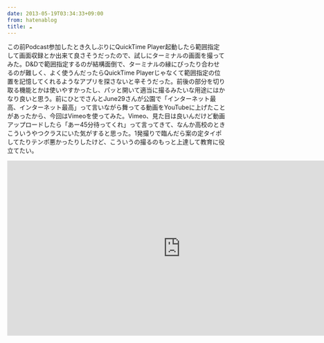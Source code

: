 ```yaml
---
date: 2013-05-19T03:34:33+09:00
from: hatenablog
title: ☁
---
```

この前Podcast参加したとき久しぶりにQuickTime Player起動したら範囲指定して画面収録とか出来て良さそうだったので、試しにターミナルの画面を撮ってみた。D&Dで範囲指定するのが結構面倒で、ターミナルの縁にぴったり合わせるのが難しく、よく使うんだったらQuickTime Playerじゃなくて範囲指定の位置を記憶してくれるようなアプリを探さないと辛そうだった。前後の部分を切り取る機能とかは使いやすかったし、パッと開いて適当に撮るみたいな用途にはかなり良いと思う。前にひとでさんとJune29さんが公園で「インターネット最高、インターネット最高」って言いながら舞ってる動画をYouTubeに上げたことがあったから、今回はVimeoを使ってみた。Vimeo、見た目は良いんだけど動画アップロードしたら「あー45分待ってくれ」って言ってきて、なんか高校のときこういうやつクラスにいた気がすると思った。1発撮りで臨んだら案の定タイポしてたりテンポ悪かったりしたけど、こういうの撮るのもっと上達して教育に役立てたい。

<iframe src="http://player.vimeo.com/video/66468453?portrait=0" width="800" height="405" frameborder="0" webkitallowfullscreen mozallowfullscreen allowfullscreen></iframe>